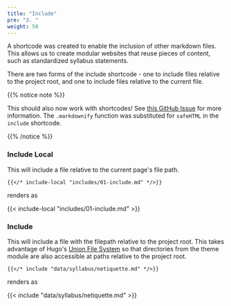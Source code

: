 ```yaml
---
title: "Include"
pre: "3. "
weight: 50
---
```


A shortcode was created to enable the inclusion of other markdown files. This allows us to create modular websites that reuse pieces of content, such as standardized syllabus statements.

There are two forms of the include shortcode - one to include files relative to the project root, and one to include files relative to the current file. 

{{% notice note %}}

This should also now work with shortcodes! See [this GitHub Issue](https://github.com/gohugoio/hugo/issues/6703) for more information. The `.markdownify` function was substituted for `safeHTML` in the `include` shortcode.

{{% /notice %}}

### Include Local

This will include a file relative to the current page's file path.

```
{{</* include-local "includes/01-include.md" */>}}
```

renders as

{{< include-local "includes/01-include.md" >}}

### Include

This will include a file with the filepath relative to the project root. This takes advantage of Hugo's [Union File System](https://gohugo.io/getting-started/directory-structure/#union-file-system) so that directories from the theme module are also accessible at paths relative to the project root.

```
{{</* include "data/syllabus/netiquette.md" */>}}
```

renders as

{{< include "data/syllabus/netiquette.md" >}}